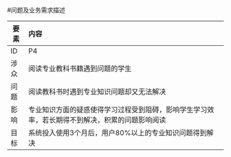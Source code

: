 #问题及业务需求描述



| 要素 | 内容 |
| --- | :--- |
| ID | P4 |
| 涉众 | 阅读专业教科书籍遇到问题的学生 |
| 问题 | 阅读教科书时遇到专业知识问题却又无法解决 |
| 影响 | 专业知识方面的疑惑使得学习过程受到阻碍，影响学生学习效率，若长期得不到解决，积累的问题影响阅读 |
| 目标 | 系统投入使用3个月后，用户80%以上的专业知识问题得到解决 |



